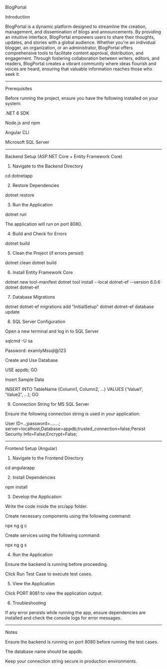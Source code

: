 BlogPortal

Introduction

BlogPortal is a dynamic platform designed to streamline the creation, management, and dissemination of blogs and announcements. By providing an intuitive interface, BlogPortal empowers users to share their thoughts, updates, and stories with a global audience. Whether you're an individual blogger, an organization, or an administrator, BlogPortal offers comprehensive tools to facilitate content approval, distribution, and engagement. Through fostering collaboration between writers, editors, and readers, BlogPortal creates a vibrant community where ideas flourish and voices are heard, ensuring that valuable information reaches those who seek it.


---

Prerequisites

Before running the project, ensure you have the following installed on your system:

.NET 6 SDK

Node.js and npm

Angular CLI

Microsoft SQL Server



---

Backend Setup (ASP.NET Core + Entity Framework Core)

1. Navigate to the Backend Directory

cd dotnetapp

2. Restore Dependencies

dotnet restore

3. Run the Application

dotnet run

The application will run on port 8080.

4. Build and Check for Errors

dotnet build

5. Clean the Project (if errors persist)

dotnet clean
dotnet build

6. Install Entity Framework Core

dotnet new tool-manifest
dotnet tool install --local dotnet-ef --version 6.0.6
dotnet dotnet-ef

7. Database Migrations

dotnet dotnet-ef migrations add "InitialSetup"
dotnet dotnet-ef database update

8. SQL Server Configuration

Open a new terminal and log in to SQL Server

sqlcmd -U sa

Password: examlyMssql@123

Create and Use Database

USE appdb;
GO

Insert Sample Data

INSERT INTO TableName (Column1, Column2, ...) VALUES ('Value1', 'Value2', ...);
GO

9. Connection String for MS SQL Server

Ensure the following connection string is used in your application:

User ID=..;password=.......; server=localhost;Database=appdb;trusted_connection=false;Persist Security Info=False;Encrypt=False;


---

Frontend Setup (Angular)

1. Navigate to the Frontend Directory

cd angularapp

2. Install Dependencies

npm install

3. Develop the Application

Write the code inside the src/app folder.

Create necessary components using the following command:

npx ng g c <component-name>

Create services using the following command:

npx ng g s <service-name>


4. Run the Application

Ensure the backend is running before proceeding.

Click Run Test Case to execute test cases.

5. View the Application

Click PORT 8081 to view the application output.

6. Troubleshooting

If any error persists while running the app, ensure dependencies are installed and check the console logs for error messages.


---

Notes

Ensure the backend is running on port 8080 before running the test cases.

The database name should be appdb.

Keep your connection string secure in production environments.



